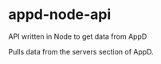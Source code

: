 # appd-node-api
API written in Node to get data from AppD

Pulls data from the servers section of AppD.
